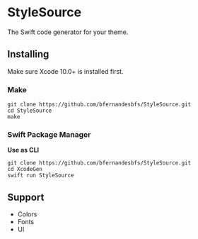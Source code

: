 # StyleSource

The Swift code generator for your theme.

## Installing

Make sure Xcode 10.0+ is installed first.

### Make

```shell
git clone https://github.com/bfernandesbfs/StyleSource.git
cd StyleSource
make
```

### Swift Package Manager

**Use as CLI**

```shell
git clone https://github.com/bfernandesbfs/StyleSource.git
cd XcodeGen
swift run StyleSource
```

## Support

 * Colors
 * Fonts
 * UI
